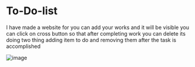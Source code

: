 # To-Do-list
I have made a website for you can add your works and it will be visible
you can click on cross button so that after completing work you can delete 
its doing two thing adding item to do and removing them after the task is accomplished

![image](https://github.com/user-attachments/assets/65b6dcff-866f-43ed-91a7-8447c6959b69)


